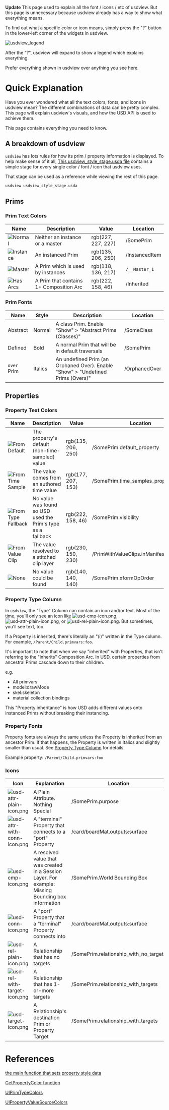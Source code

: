 **Update**
This page used to explain all the font / icons / etc of usdview. But
this page is unnecessary because usdview already has a way to show what
everything means.

To find out what a specific color or icon means, simply press the "?"
button in the lower-left corner of the widgets in usdview.

![usdview_legend](https://user-images.githubusercontent.com/10103049/104829527-a4664000-5829-11eb-80d9-d46d5afd4f49.gif)

After the "?", usdview will expand to show a legend which explains everything.

Prefer everything shown in usdview over anything you see here.


# Quick Explanation
Have you ever wondered what all the text colors, fonts, and icons in
usdview mean? The different combinations of data can be pretty complex.
This page will explain usdview's visuals, and how the USD API is used
to achieve them.

This page contains everything you need to know.


## A breakdown of usdview
`usdview` has lots rules for how its prim / property information is
displayed. To help make sense of it all, [This usdview_style_stage.usda
file](usdview_style_stage.usda) contains a simple stage for every single
color / font / icon that usdview uses.

That stage can be used as a reference while viewing the rest of this page.

```bash
usdview usdview_style_stage.usda
```

## Prims
### Prim Text Colors

|                                                       Name                                                        |               Description               |       Value        |    Location    |
|-------------------------------------------------------------------------------------------------------------------|-----------------------------------------|--------------------|----------------|
| ![Normal](https://user-images.githubusercontent.com/10103049/64095938-23caa080-cd15-11e9-9adf-338ea0175d6f.png)   | Neither an instance or a master         | rgb(227, 227, 227) | /SomePrim      |
| ![Instance](https://user-images.githubusercontent.com/10103049/64096068-7e63fc80-cd15-11e9-800a-42fe04e59a98.png) | An instanced Prim                       | rgb(135, 206, 250) | /InstancedItem |
| ![Master](https://user-images.githubusercontent.com/10103049/64096145-b10df500-cd15-11e9-9046-0a87b7fc36ec.png)   | A Prim which is used by instances       | rgb(118, 136, 217) | `/__Master_1`  |
| ![Has Arcs](https://user-images.githubusercontent.com/10103049/64096004-4eb4f480-cd15-11e9-83b6-619bb7f18849.png) | A Prim that contains 1+ Composition Arc | rgb(222, 158, 46)  | /Inherited     |



### Prim Fonts

|    Name     |  Style  |                                   Description                                   |   Location    |
|-------------|---------|---------------------------------------------------------------------------------|---------------|
| Abstract    | Normal  | A class Prim. Enable "Show" > "Abstract Prims (Classes)"                        | /SomeClass    |
| Defined     | Bold    | A normal Prim that will be in default traversals                                | /SomePrim     |
| `over` Prim | Italics | An undefined Prim (an Orphaned Over). Enable "Show" > "Undefined Prims (Overs)" | /OrphanedOver |



## Properties
### Property Text Colors

|                                                            Name                                                             |                         Description                          |       Value        |                Location                 |
|-----------------------------------------------------------------------------------------------------------------------------|--------------------------------------------------------------|--------------------|-----------------------------------------|
| ![From Default](https://user-images.githubusercontent.com/10103049/64096828-7efd9280-cd17-11e9-89ac-19d3a48d362e.png)       | The property's default (non-time-sampled) value              | rgb(135, 206, 250) | /SomePrim.default_property              |
| ![From Time Sample](https://user-images.githubusercontent.com/10103049/64096862-93418f80-cd17-11e9-8ac2-e08dd94722a3.png)   | The value comes from an authored time value                  | rgb(177, 207, 153) | /SomePrim.time_samples_property         |
| ![From Type Fallback](https://user-images.githubusercontent.com/10103049/64097222-840f1180-cd18-11e9-87d5-c4e05474aaf0.png) | No value was found so USD used the Prim's type as a fallback | rgb(222, 158, 46)  | /SomePrim.visibility                    |
| ![From Value Clip](https://user-images.githubusercontent.com/10103049/64096895-b10ef480-cd17-11e9-901a-1570ed5f6dcf.png)    | The value resolved to a stitched clip layer                  | rgb(230, 150, 230) | /PrimWithValueClips.inManifestAndInClip |
| ![None](https://user-images.githubusercontent.com/10103049/64097313-ca647080-cd18-11e9-8c3d-87e203f9e9cb.png)               | No value could be found                                      | rgb(140, 140, 140) | /SomePrim.xformOpOrder                  |


### Property Type Column
In `usdview`, the "Type" Column can contain an icon and/or
text. Most of the time, you'll only see an icon like
![usd-cmp-icon.png](https://user-images.githubusercontent.com/10103049/64098197-1adccd80-cd1b-11e9-8464-4f726472ab47.png),
![usd-attr-plain-icon.png](https://user-images.githubusercontent.com/10103049/64097798-064c0580-cd1a-11e9-8b6c-4d4d47ec3928.png), or
![usd-rel-plain-icon.png](https://user-images.githubusercontent.com/10103049/64097833-1d8af300-cd1a-11e9-9086-1f373bfb52e9.png). But sometimes,
you'll see text, too.

If a Property is inherited, there's literally an "(i)" written in the
Type column. For example, `/Parent/Child.primvars:foo`.

It's important to note that when we say "inherited" with Properties,
that isn't referring to the "inherits" Composition Arc. In USD, certain
properties from ancestral Prims cascade down to their children.

e.g.
 - All primvars
 - model:drawMode
 - skel:skeleton
 - material collection bindings

This "Property inheritance" is how USD adds different values onto
instanced Prims without breaking their instancing.


### Property Fonts
Property fonts are always the same unless the Property is inherited
from an ancestor Prim. If that happens, the Property is written
in Italics and slightly smaller than usual. See [Property Type
Column](#Property-Type-Column) for details.

Example property: `/Parent/Child.primvars:foo`


### Icons

|                                                                 Icon                                                                  |                                             Explanation                                             |                Location                |
|---------------------------------------------------------------------------------------------------------------------------------------|-----------------------------------------------------------------------------------------------------|----------------------------------------|
| ![usd-attr-plain-icon.png](https://user-images.githubusercontent.com/10103049/64097798-064c0580-cd1a-11e9-8b6c-4d4d47ec3928.png)      | A Plain Attribute. Nothing Special                                                                  | /SomePrim.purpose                      |
| ![usd-attr-with-conn-icon.png](https://user-images.githubusercontent.com/10103049/64097752-ef0d1800-cd19-11e9-8986-ade76e5c0eee.png)  | A "terminal" Property that connects to a "port" Property                                            | /card/boardMat.outputs:surface         |
| ![usd-cmp-icon.png](https://user-images.githubusercontent.com/10103049/64098197-1adccd80-cd1b-11e9-8464-4f726472ab47.png)             | A resolved value that was created in a Session Layer. For example: Missing Bounding box information | /SomePrim.World Bounding Box           |
| ![usd-conn-icon.png](https://user-images.githubusercontent.com/10103049/64098151-fc76d200-cd1a-11e9-9ac8-76bd4e67ac71.png)            | A "port" Property that a "terminal" Property connects into                                          | /card/boardMat.outputs:surface         |
| ![usd-rel-plain-icon.png](https://user-images.githubusercontent.com/10103049/64097833-1d8af300-cd1a-11e9-9086-1f373bfb52e9.png)       | A Relationship that has no targets                                                                  | /SomePrim.relationship_with_no_targets |
| ![usd-rel-with-target-icon.png](https://user-images.githubusercontent.com/10103049/64097942-6478e880-cd1a-11e9-95df-9d8ead6a71f7.png) | A Relationship that has 1-or-more targets                                                           | /SomePrim.relationship_with_targets    |
| ![usd-target-icon.png](https://user-images.githubusercontent.com/10103049/64098082-d3564180-cd1a-11e9-935e-c86a71db739e.png)          | A Relationship's destination Prim or Property Target                                                | /SomePrim.relationship_with_targets    |



# References

[the main function that sets property style data](https://github.com/PixarAnimationStudios/USD/blob/32ca7df94c83ae19e6fd38f7928d07f0e4cf5040/pxr/usdImaging/lib/usdviewq/appController.py#L3341-L3456)

[GetPropertyColor function](https://github.com/PixarAnimationStudios/USD/blob/32ca7df94c83ae19e6fd38f7928d07f0e4cf5040/pxr/usdImaging/lib/usdviewq/common.py#L284-L299)

[UIPrimTypeColors](https://github.com/PixarAnimationStudios/USD/blob/32ca7df94c83ae19e6fd38f7928d07f0e4cf5040/pxr/usdImaging/lib/usdviewq/common.py#L50-L54)

[UIPropertyValueSourceColors](https://github.com/PixarAnimationStudios/USD/blob/32ca7df94c83ae19e6fd38f7928d07f0e4cf5040/pxr/usdImaging/lib/usdviewq/common.py#L56-L61)
